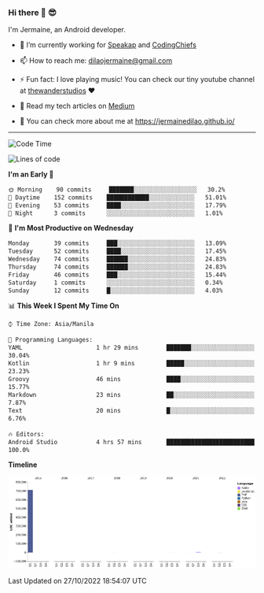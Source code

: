 ### Hi there 👋 😎
I'm Jermaine, an Android developer.

- 🔭 I’m currently working for [Speakap](https://www.speakap.com/) and [CodingChiefs](https://codingchiefs.com/en/)

- 📫 How to reach me: dilaojermaine@gmail.com

- ⚡ Fun fact: I love playing music! You can check our tiny youtube channel at [thewanderstudios](https://www.youtube.com/thewanderstudios) ♥️

- 📖 Read my tech articles on [Medium](https://jermainedilao.medium.com/)

- 👀 You can check more about me at https://jermainedilao.github.io/

<!--
**jermainedilao/jermainedilao** is a ✨ _special_ ✨ repository because its `README.md` (this file) appears on your GitHub profile.

Here are some ideas to get you started:

- 🔭 I’m currently working on ...
- 🌱 I’m currently learning ...
- 👯 I’m looking to collaborate on ...
- 🤔 I’m looking for help with ...
- 💬 Ask me about ...
- 📫 How to reach me: ...
- 😄 Pronouns: ...
- ⚡ Fun fact: ...
-->

-------

<!--START_SECTION:waka-->
![Code Time](http://img.shields.io/badge/Code%20Time-57%20hrs%2011%20mins-blue)

![Lines of code](https://img.shields.io/badge/From%20Hello%20World%20I%27ve%20Written-723%20Thousand%20lines%20of%20code-blue)

**I'm an Early 🐤** 

```text
🌞 Morning    90 commits     ███████░░░░░░░░░░░░░░░░░░   30.2% 
🌆 Daytime    152 commits    ████████████░░░░░░░░░░░░░   51.01% 
🌃 Evening    53 commits     ████░░░░░░░░░░░░░░░░░░░░░   17.79% 
🌙 Night      3 commits      ░░░░░░░░░░░░░░░░░░░░░░░░░   1.01%

```
📅 **I'm Most Productive on Wednesday** 

```text
Monday       39 commits     ███░░░░░░░░░░░░░░░░░░░░░░   13.09% 
Tuesday      52 commits     ████░░░░░░░░░░░░░░░░░░░░░   17.45% 
Wednesday    74 commits     ██████░░░░░░░░░░░░░░░░░░░   24.83% 
Thursday     74 commits     ██████░░░░░░░░░░░░░░░░░░░   24.83% 
Friday       46 commits     ███░░░░░░░░░░░░░░░░░░░░░░   15.44% 
Saturday     1 commits      ░░░░░░░░░░░░░░░░░░░░░░░░░   0.34% 
Sunday       12 commits     █░░░░░░░░░░░░░░░░░░░░░░░░   4.03%

```


📊 **This Week I Spent My Time On** 

```text
⌚︎ Time Zone: Asia/Manila

💬 Programming Languages: 
YAML                     1 hr 29 mins        ███████░░░░░░░░░░░░░░░░░░   30.04% 
Kotlin                   1 hr 9 mins         █████░░░░░░░░░░░░░░░░░░░░   23.23% 
Groovy                   46 mins             ████░░░░░░░░░░░░░░░░░░░░░   15.77% 
Markdown                 23 mins             ██░░░░░░░░░░░░░░░░░░░░░░░   7.87% 
Text                     20 mins             █░░░░░░░░░░░░░░░░░░░░░░░░   6.76%

🔥 Editors: 
Android Studio           4 hrs 57 mins       █████████████████████████   100.0%

```

**Timeline**

![Chart not found](https://raw.githubusercontent.com/jermainedilao/jermainedilao/main/charts/bar_graph.png) 


 Last Updated on 27/10/2022 18:54:07 UTC
<!--END_SECTION:waka-->
